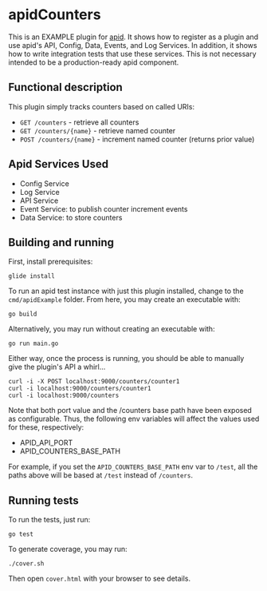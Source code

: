 # apidCounters

This is an EXAMPLE plugin for [apid](http://github.com/30x/apid). It shows how to register as a plugin and 
use apid's API, Config, Data, Events, and Log Services. In addition, it shows how to write integration tests
that use these services. This is not necessary intended to be a production-ready apid component. 


## Functional description

This plugin simply tracks counters based on called URIs:
 
* `GET /counters` - retrieve all counters
* `GET /counters/{name}` - retrieve named counter
* `POST /counters/{name}` - increment named counter (returns prior value) 


## Apid Services Used

* Config Service
* Log Service
* API Service
* Event Service: to publish counter increment events 
* Data Service: to store counters 


## Building and running

First, install prerequisites:
 
    glide install

To run an apid test instance with just this plugin installed, change to the `cmd/apidExample` folder. 
From here, you may create an executable with: 

    go build 
  
Alternatively, you may run without creating an executable with:

    go run main.go 
 
Either way, once the process is running, you should be able to manually give the plugin's API a whirl...

    curl -i -X POST localhost:9000/counters/counter1 
    curl -i localhost:9000/counters/counter1
    curl -i localhost:9000/counters

Note that both port value and the /counters base path have been exposed as configurable. Thus, the following 
env variables will affect the values used for these, respectively:

* APID_API_PORT
* APID_COUNTERS_BASE_PATH

For example, if you set the `APID_COUNTERS_BASE_PATH` env var to `/test`, all the paths above will 
be based at `/test` instead of `/counters`.


## Running tests

To run the tests, just run:

    go test
    
To generate coverage, you may run:

    ./cover.sh

Then open `cover.html` with your browser to see details.
